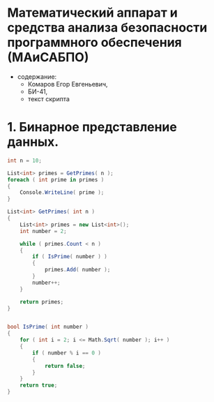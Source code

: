 
# Математический аппарат и средства анализа безопасности программного обеспечения (МАиСАБПО)

- содержание: 
  - Комаров Егор Евгеньевич, 
  - БИ-41, 
  - текст скрипта

# 1. Бинарное представление данных.

```cs
int n = 10;

List<int> primes = GetPrimes( n );
foreach ( int prime in primes )
{
    Console.WriteLine( prime );
}

List<int> GetPrimes( int n )
{
    List<int> primes = new List<int>();
    int number = 2;

    while ( primes.Count < n )
    {
        if ( IsPrime( number ) )
        {
            primes.Add( number );
        }
        number++;
    }

    return primes;
}


bool IsPrime( int number )
{
    for ( int i = 2; i <= Math.Sqrt( number ); i++ )
    {
        if ( number % i == 0 )
        {
            return false;
        }
    }
    return true;
}
```
